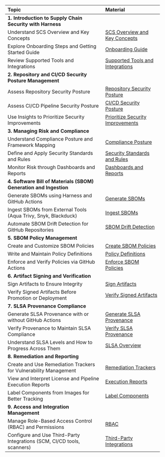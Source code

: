 | Topic | Material |
|:--|:--|
| **1. Introduction to Supply Chain Security with Harness** | |
| Understand SCS Overview and Key Concepts | [SCS Overview and Key Concepts](https://developer.harness.io/docs/software-supply-chain-assurance/get-started/overview) |
| Explore Onboarding Steps and Getting Started Guide | [Onboarding Guide](https://developer.harness.io/docs/software-supply-chain-assurance/get-started/onboarding-guide) |
| Review Supported Tools and Integrations | [Supported Tools and Integrations](https://developer.harness.io/docs/software-supply-chain-assurance/ssca-supported) |
| **2. Repository and CI/CD Security Posture Management** | |
| Assess Repository Security Posture | [Repository Security Posture](https://developer.harness.io/docs/software-supply-chain-assurance/repository-security-posture-management-rspm) |
| Assess CI/CD Pipeline Security Posture | [CI/CD Security Posture](https://developer.harness.io/docs/software-supply-chain-assurance/cicd-security-posture-management-cicdspm) |
| Use Insights to Prioritize Security Improvements | [Prioritize Security Improvements](https://developer.harness.io/docs/software-supply-chain-assurance/manage-risk-and-compliance/manage-compliance-posture) |
| **3. Managing Risk and Compliance** | |
| Understand Compliance Posture and Framework Mapping | [Compliance Posture](https://developer.harness.io/docs/software-supply-chain-assurance/manage-risk-and-compliance/manage-compliance-posture) |
| Define and Apply Security Standards and Rules | [Security Standards and Rules](https://developer.harness.io/docs/software-supply-chain-assurance/manage-risk-and-compliance/standards-and-rule-definitions) |
| Monitor Risk through Dashboards and Reports | [Dashboards and Reports](https://developer.harness.io/docs/software-supply-chain-assurance/manage-risk-and-compliance/manage-compliance-posture) |
| **4. Software Bill of Materials (SBOM) Generation and Ingestion** | |
| Generate SBOMs using Harness and GitHub Actions | [Generate SBOMs](https://developer.harness.io/docs/software-supply-chain-assurance/sbom/overview) |
| Ingest SBOMs from External Tools (Aqua Trivy, Snyk, Blackduck) | [Ingest SBOMs](https://developer.harness.io/docs/software-supply-chain-assurance/sbom/ingest-sbom-data) |
| Automate SBOM Drift Detection for GitHub Repositories | [SBOM Drift Detection](https://developer.harness.io/docs/software-supply-chain-assurance/sbom/automate-sbom-drift-detection) |
| **5. SBOM Policy Management** | |
| Create and Customize SBOM Policies | [Create SBOM Policies](https://developer.harness.io/docs/software-supply-chain-assurance/sbom-policies/create-sbom-policies) |
| Write and Maintain Policy Definitions | [Policy Definitions](https://developer.harness.io/docs/software-supply-chain-assurance/sbom-policies/define-sbom-policies) |
| Enforce and Verify Policies via GitHub Actions | [Enforce SBOM Policies](https://developer.harness.io/docs/software-supply-chain-assurance/sbom-policies/enforce-sbom-policies-with-github-actions) |
| **6. Artifact Signing and Verification** | |
| Sign Artifacts to Ensure Integrity | [Sign Artifacts](https://developer.harness.io/docs/category/sign-and-verify-artifacts) |
| Verify Signed Artifacts Before Promotion or Deployment | [Verify Signed Artifacts](https://developer.harness.io/docs/software-supply-chain-assurance/artifact/verify-signed-artifacts) |
| **7. SLSA Provenance Compliance** | |
| Generate SLSA Provenance with or without GitHub Actions | [Generate SLSA Provenance](https://developer.harness.io/docs/software-supply-chain-assurance/slsa/generate-slsa) |
| Verify Provenance to Maintain SLSA Compliance | [Verify SLSA Provenance](https://developer.harness.io/docs/software-supply-chain-assurance/slsa/verify-slsa) |
| Understand SLSA Levels and How to Progress Across Them | [SLSA Overview](https://developer.harness.io/docs/software-supply-chain-assurance/slsa/overview) |
| **8. Remediation and Reporting** | |
| Create and Use Remediation Trackers for Vulnerability Management | [Remediation Trackers](https://developer.harness.io/docs/software-supply-chain-assurance/remediation-tracker/overview) |
| View and Interpret License and Pipeline Execution Reports | [Execution Reports](https://developer.harness.io/docs/software-supply-chain-assurance/ssca-view-results) |
| Label Components from Images for Better Tracking | [Label Components](https://developer.harness.io/docs/software-supply-chain-assurance/label-components-from-image) |
| **9. Access and Integration Management** | |
| Manage Role-Based Access Control (RBAC) and Permissions | [RBAC](https://developer.harness.io/docs/software-supply-chain-assurance/ssca-access-control) |
| Configure and Use Third-Party Integrations (SCM, CI/CD tools, scanners) | [Third-Party Integrations](https://developer.harness.io/docs/software-supply-chain-assurance/integrations-and-permissions) |
